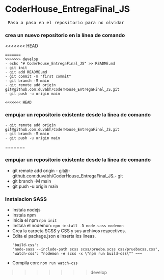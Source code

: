 # CoderHouse_EntregaFinal_JS

<pre> Paso a paso en el repositorio para no olvidar </pre>

### crea un nuevo repositorio en la línea de comando

<<<<<<< HEAD
```
=======
>>>>>>> develop
- echo "# CoderHouse_EntregaFinal_JS" >> README.md
- git init
- git add README.md
- git commit -m "first commit"
- git branch -M main
- git remote add origin  git@github.com:duvabh/CoderHouse_EntregaFinal_JS.git
- git push -u origin main

<<<<<<< HEAD
```

### empujar un repositorio existente desde la línea de comando

```
- git remote add origin git@github.com:duvabh/CoderHouse_EntregaFinal_JS.git
- git branch -M main
- git push -u origin main
```
=======
### empujar un repositorio existente desde la línea de comando

- git remote add origin - git@- github.com:duvabh/CoderHouse_EntregaFinal_JS.- git
- git branch -M main
- git push -u origin main

### Instalacion SASS

- Instala nodejs
- Instala npm
- Inicia el npm
  `npm init`
- Instala el nodemon:
  `npm install -D node-sass nodemon`
- Crea la carpeta SCSS y CSS y sus archivos respectivos.
- Edita el package.json e inserta los lineas.
  ```
  "build-css":
  "node-sass --include-path scss scss/prueba.scss css/pruebacss.css",
  "watch-css": "nodemon -e scss -x \"npm run build-css\"" ~~~
  ```
- Compila con:
  `npm run watch-css`
>>>>>>> develop

